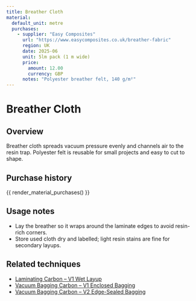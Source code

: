 ```yaml
---
title: Breather Cloth
material:
  default_unit: metre
  purchases:
    - supplier: "Easy Composites"
      url: "https://www.easycomposites.co.uk/breather-fabric"
      region: UK
      date: 2025-06
      unit: 5lm pack (1 m wide)
      price:
        amount: 12.00
        currency: GBP
      notes: "Polyester breather felt, 140 g/m²"
---
```

# Breather Cloth

## Overview
Breather cloth spreads vacuum pressure evenly and channels air to the resin trap. Polyester felt is reusable for small
projects and easy to cut to shape.

## Purchase history

{{ render_material_purchases() }}

## Usage notes
- Lay the breather so it wraps around the laminate edges to avoid resin-rich corners.
- Store used cloth dry and labelled; light resin stains are fine for secondary layups.

## Related techniques
- [Laminating Carbon – V1 Wet Layup](../techniques/laminating-carbon/v1/wet-layup.md)
- [Vacuum Bagging Carbon – V1 Enclosed Bagging](../techniques/vacuum-bagging-carbon/v1/enclosed-bagging.md)
- [Vacuum Bagging Carbon – V2 Edge-Sealed Bagging](../techniques/vacuum-bagging-carbon/v2/edge-sealed-bagging.md)
